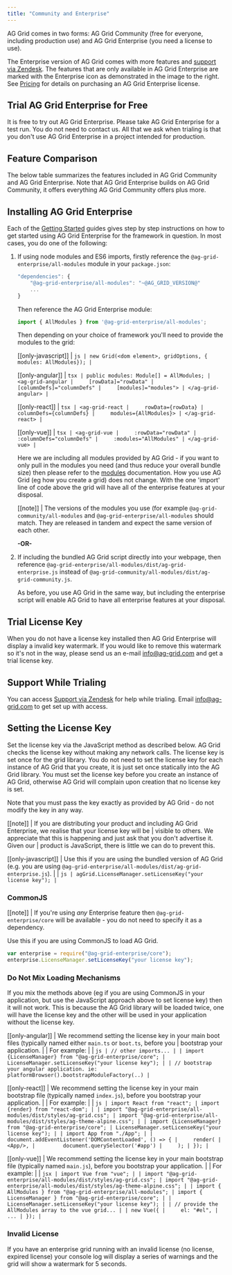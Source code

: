 ```yaml
---
title: "Community and Enterprise"
---
```


AG Grid comes in two forms: AG Grid Community (free for everyone, including production use) and AG Grid Enterprise (you need a license to use).

<div style="display: flex;">
    <div>
        The Enterprise version of AG Grid comes with more features and <a href="https://ag-grid.zendesk.com/" target="_blank">support via Zendesk</a>. The features that are only available in AG Grid Enterprise are marked with the Enterprise icon<enterprise-icon></enterprise-icon> as demonstrated in the image to the right. See <a href="../../../license-pricing.php">Pricing</a> for details on purchasing an AG Grid Enterprise license.
    </div>
    <image-caption src="licensing/resources/enterprise-features.png" alt="Enterprise Features" minwidth="15rem" width="15rem" maxwidth="15rem" height="10rem" constrained="true"></image-caption>
</div>

## Trial AG Grid Enterprise for Free

It is free to try out AG Grid Enterprise. Please take AG Grid Enterprise for a test run. You do not need to contact us. All that we ask when trialing is that you don't use AG Grid Enterprise in a project intended for production.

## Feature Comparison

The below table summarizes the features included in AG Grid Community and AG Grid Enterprise. Note that AG Grid Enterprise builds on AG Grid Community, it offers everything AG Grid Community offers plus more.

<matrix-table src='licensing/menu.json' tree='true' childpropertyname='items' booleanonly='true' columns='{ "title": "", "not(enterprise)": "Community", "enterprise": "Enterprise<enterprise-icon></enterprise-icon>" }'></matrix-table>

## Installing AG Grid Enterprise

Each of the [Getting Started](/getting-started/) guides gives step by step instructions on how
to get started using AG Grid Enterprise for the framework in question. In most cases, you do one of
the following:

1. If using node modules and ES6 imports, firstly reference the `@ag-grid-enterprise/all-modules` module in your `package.json`:

    ```js
    "dependencies": {
        "@ag-grid-enterprise/all-modules": "~@AG_GRID_VERSION@"
        ...
    }
    ```

    Then reference the AG Grid Enterprise module:

    ```js
    import { AllModules } from '@ag-grid-enterprise/all-modules';
    ```

    Then depending on your choice of framework you'll need to provide the modules to the grid:

    [[only-javascript]]
    | ```js
    | new Grid(<dom element>, gridOptions, { modules: AllModules});
    | ```

    [[only-angular]]
    | ```tsx
    | public modules: Module[] = AllModules;
    | <ag-grid-angular
    |     [rowData]="rowData"
    |     [columnDefs]="columnDefs"
    |     [modules]="modules">
    | </ag-grid-angular>
    | ```

    [[only-react]]
    | ```tsx
    | <ag-grid-react
    |     rowData={rowData}
    |     columnDefs={columnDefs}
    |     modules={AllModules}>
    | </ag-grid-react>
    | ```

    [[only-vue]]
    | ```tsx
    | <ag-grid-vue
    |     :rowData="rowData"
    |     :columnDefs="columnDefs"
    |     :modules="AllModules"
    | </ag-grid-vue>
    | ```

    Here we are including all modules provided by AG Grid - if you want to only pull in the modules you need (and thus reduce your overall bundle size) then please refer to the [modules](/modules/) documentation. How you use AG Grid (eg how you create a grid) does not change. With the one 'import' line of code above the grid will have all of the enterprise features at your disposal.

    [[note]]
    | The versions of the modules you use (for example `@ag-grid-community/all-modules` and `@ag-grid-enterprise/all-modules` should match. They are released in tandem and expect the same version of each other.

    **-OR-**

1. If including the bundled AG Grid script directly into your webpage, then reference `@ag-grid-enterprise/all-modules/dist/ag-grid-enterprise.js` instead of `@ag-grid-community/all-modules/dist/ag-grid-community.js`.

    As before, you use AG Grid in the same way, but including the enterprise script will enable AG Grid to have all enterprise features at your disposal.

## Trial License Key

When you do not have a license key installed then AG Grid Enterprise will display a invalid key watermark. If you would like to remove this watermark so it's not in the way, please send us an e-mail <a href="mailto: info@ag-grid.com">info@ag-grid.com</a> and get a trial license key.

## Support While Trialing

You can access [Support via Zendesk](https://ag-grid.zendesk.com/) for help while trialing. Email <a href="mailto: info@ag-grid.com">info@ag-grid.com</a> to get set up with access.


## Setting the License Key

Set the license key via the JavaScript method as described below. AG Grid checks the license key without making any network calls. The license key is set once for the grid library. You do not need to set the license key for each instance of AG Grid that you create, it is just set once statically into the AG Grid library. You must set the license key before you create an instance of AG Grid, otherwise AG Grid will complain upon creation that no license key is set.

Note that you must pass the key exactly as provided by AG Grid - do not modify the key in any way.

[[note]]
| If you are distributing your product and including AG Grid Enterprise, we realise that your license key will be
| visible to others. We appreciate that this is happening and just ask that you don't advertise it. Given our
| product is JavaScript, there is little we can do to prevent this.

[[only-javascript]]
| Use this if you are using the bundled version of AG Grid (e.g. you are using `@ag-grid-enterprise/all-modules/dist/ag-grid-enterprise.js`).
|
| ```js
| agGrid.LicenseManager.setLicenseKey("your license key");
| ```

### CommonJS

[[note]]
| If you're using _any_ Enterprise feature then `@ag-grid-enterprise/core` will be available - you do not need to specify it as a dependency.

Use this if you are using CommonJS to load AG Grid.

```js
var enterprise = require("@ag-grid-enterprise/core");
enterprise.LicenseManager.setLicenseKey("your license key");
```

### Do Not Mix Loading Mechanisms

If you mix the methods above (eg if you are using CommonJS in your application, but use the JavaScript approach above to set license key) then it will not work. This is because the AG Grid library will be loaded twice, one will have the license key and the other will be used in your application without the license key.

[[only-angular]]
| We recommend setting the license key in your main boot files (typically named either `main.ts` or `boot.ts`, before you
| bootstrap your application.
|
| For example:
|
| ```js
| // other imports...
|
| import {LicenseManager} from "@ag-grid-enterprise/core";
| LicenseManager.setLicenseKey("your license key");
|
| // bootstrap your angular application. ie: platformBrowser().bootstrapModuleFactory(..)
| ```

[[only-react]]
| We recommend setting the license key in your main bootstrap file (typically named `index.js`), before you bootstrap your application.
|
| For example:
|
| ```js
| import React from "react";
| import {render} from "react-dom";
|
| import "@ag-grid-enterprise/all-modules/dist/styles/ag-grid.css";
| import "@ag-grid-enterprise/all-modules/dist/styles/ag-theme-alpine.css";
|
| import {LicenseManager} from "@ag-grid-enterprise/core";
| LicenseManager.setLicenseKey("your license key");
|
| import App from "./App";
|
| document.addEventListener('DOMContentLoaded', () => {
|     render(
|         <App/>,
|         document.querySelector('#app')
|     );
| });
| ```

[[only-vue]]
| We recommend setting the license key in your main bootstrap file (typically named `main.js`), before you bootstrap your application.
|
| For example:
|
| ```jsx
| import Vue from "vue";
|
| import "@ag-grid-enterprise/all-modules/dist/styles/ag-grid.css";
| import "@ag-grid-enterprise/all-modules/dist/styles/ag-theme-alpine.css";
|
| import { AllModules } from "@ag-grid-enterprise/all-modules";
| import { LicenseManager } from "@ag-grid-enterprise/core";
|
| LicenseManager.setLicenseKey("your license key");
|
| // provide the AllModules array to the vue grid...
|
| new Vue({
|     el: "#el",
|     ...
| });
| ```

### Invalid License
If you have an enterprise grid running with an invalid license (no license, expired license) your console log will display a series of warnings and the grid will show a watermark for 5 seconds.

<grid-example title='Invalid License' name='forceWatermark' type='vanilla' options='{ "enterprise": true }'></grid-example>
